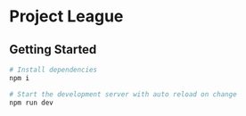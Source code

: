 # Project League

## Getting Started

```sh
# Install dependencies
npm i

# Start the development server with auto reload on change
npm run dev
```